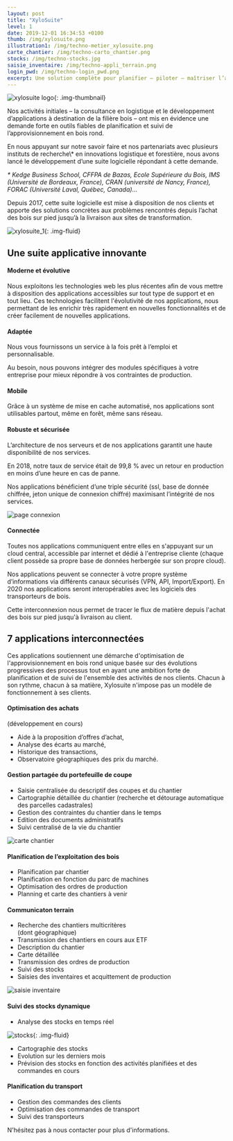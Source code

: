 ```yaml
---
layout: post
title: "XyloSuite"
level: 1
date: 2019-12-01 16:34:53 +0100
thumb: /img/xylosuite.png
illustration1: /img/techno-metier_xylosuite.png
carte_chantier: /img/techno-carto_chantier.png
stocks: /img/techno-stocks.jpg
saisie_inventaire: /img/techno-appli_terrain.png
login_pwd: /img/techno-login_pwd.png
excerpt: Une solution complète pour planifier – piloter – maîtriser l’approvisionnement en bois rond
---
```


![xylosuite logo]({{page.thumb}}){: .img-thumbnail}

<div itemscop itemtype="http://schema.org/WebApplication">

  <div itemprop="about">
    <p>
      Nos activités initiales – la consultance en logistique et le développement d’applications à destination de la filière bois – ont mis en évidence une demande forte en outils fiables de planification et suivi de l’approvisionnement en bois rond.
    </p>
  </div>
  <div>
    <p>
    En nous appuyant sur notre savoir faire et nos partenariats avec plusieurs instituts de recherche\* en innovations logistique et forestière, nous avons lancé le développement d’une suite logicielle répondant à cette demande.
    </p> 
  </div>
  <div>
    <p>
      <em>* Kedge Business School, CFFPA de Bazas, Ecole Supérieure du Bois, IMS (Université de Bordeaux, France), CRAN (université de Nancy, France), FORAC (Université Laval, Québec, Canada)...</em>
    </p>
   </div>
  <div itemprop="abstract">
    <p>
      Depuis 2017, cette suite logicielle est mise à disposition de nos clients et apporte des solutions concrètes aux problèmes rencontrés depuis l’achat des bois sur pied jusqu’à la livraison aux sites de transformation.
    </p>
  </div>
</div>

![xylosuite_1]({{page.illustration1}}){: .img-fluid}

## Une suite applicative innovante

#### Moderne et évolutive

Nous exploitons les technologies web les plus récentes afin de vous mettre à disposition des applications accessibles sur tout type de support et en tout lieu.
Ces technologies facilitent l'évolutivité de nos applications, nous permettant de les enrichir très rapidement en nouvelles fonctionnalités et de créer facilement de nouvelles applications.

#### Adaptée

Nous vous fournissons un service à la fois prêt à l’emploi et personnalisable.

Au besoin, nous pouvons intégrer des modules spécifiques à votre entreprise pour mieux répondre à vos contraintes de production.

#### Mobile

Grâce à un système de mise en cache automatisé, nos applications sont utilisables partout, même en forêt, même sans réseau.

#### Robuste et sécurisée

<div class="container p-0">
  <div class="row">
    <div class="col col-8"> 
      <p>
        L’architecture de nos serveurs et de nos applications garantit une haute disponibilité de nos services.
      </p>
      <p>      
        En 2018, notre taux de service était de 99,8 % avec un retour en production en moins d’une heure en cas de panne.
      </p>
      <p>
        Nos applications bénéficient d’une triple sécurité (ssl, base de donnée chiffrée, jeton unique de connexion chiffré) maximisant l’intégrité de nos services.
      </p>
    </div>
    <div class="col col-4 mb-2"> 
      <img src="{{page.login_pwd}}" alt="page connexion" class="img-fluid">
    </div>
  </div>
</div>

#### Connectée

Toutes nos applications communiquent entre elles en s'appuyant sur un cloud central, accessible par internet et dédié à l'entreprise cliente (chaque client possède sa propre base de données herbergée sur son propre cloud).

Nos applications peuvent se connecter à votre propre système d’informations via différents canaux sécurisés (VPN, API, Import/Export).
En 2020 nos applications seront interopérables avec les logiciels des transporteurs de bois.

Cette interconnexion nous permet de tracer le flux de matière depuis l'achat des bois sur pied jusqu'à livraison au client.

## 7 applications interconnectées

Ces applications soutiennent une démarche d'optimisation de l'approvisionnement en bois rond unique basée sur des évolutions progressives des processus tout en ayant une ambition forte de planification et de suivi de l'ensemble des activités de nos clients. Chacun à son rythme, chacun à sa matière, Xylosuite n'impose pas un modèle de fonctionnement à ses clients.

#### Optimisation des achats

(développement en cours)

- Aide à la proposition d’offres d’achat,
- Analyse des écarts au marché,
- Historique des transactions,
- Observatoire géographiques des prix du marché.

#### Gestion partagée du portefeuille de coupe

<div class="container p-0">
  <div class="row">
    <div class="col col-7">  
      <ul>
        <li>
          Saisie centralisée du descriptif des coupes et du chantier
        </li>
        <li>
          Cartographie détaillée du chantier (recherche et détourage automatique des parcelles cadastrales)
        </li>
        <li>
          Gestion des contraintes du chantier dans le temps
        </li>
        <li>
          Edition des documents administratifs
        </li>
        <li>
          Suivi centralisé de la vie du chantier
        </li>
      </ul>
    </div>
    <div class="col col-5 mb-2">
      <img src="{{page.carte_chantier}}" alt="carte chantier" class="img-fluid">
    </div>
  </div>  
</div>

#### Planification de l’exploitation des bois

- Planification par chantier
- Planification en fonction du parc de machines
- Optimisation des ordres de production
- Planning et carte des chantiers à venir

#### Communicaton terrain

<div class="container p-0">
  <div class="row">
    <div class="col col-9">  
      <ul>
        <li>
          Recherche des chantiers multicritères <br/>(dont géographique)
        </li>
        <li>
          Transmission des chantiers en cours aux ETF
        </li>
        <li>
          Description du chantier
        </li>
        <li>
          Carte détaillée
        </li>
        <li>
          Transmission des ordres de production
        </li>
        <li>
          Suivi des stocks
        </li>
        <li>
          Saisies des inventaires et acquittement de production
        </li>
      </ul>
    </div>
    <div class="col col-3" >
      <img src="{{page.saisie_inventaire}}" alt="saisie inventaire" class="img-fluid">
    </div>
  </div>  
</div>

#### Suivi des stocks dynamique

- Analyse des stocks en temps réel

![stocks]({{page.stocks}}){: .img-fluid}

- Cartographie des stocks
- Evolution sur les derniers mois
- Prévision des stocks en fonction des activités planifiées et des commandes en cours

#### Planification du transport

- Gestion des commandes des clients
- Optimisation des commandes de transport
- Suivi des transporteurs

N'hésitez pas à nous contacter pour plus d'informations.

